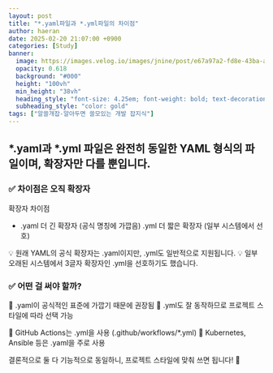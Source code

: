 ```yaml
---
layout: post
title: "*.yaml파일과 *.yml파일의 차이점"
author: haeran
date: 2025-02-20 21:07:00 +0900
categories: [Study]
banner:
  image: https://images.velog.io/images/jnine/post/e67a97a2-fd8e-43ba-a14a-f0ad7e8d0304/yaml.jpeg
  opacity: 0.618
  background: "#000"
  height: "100vh"
  min_height: "38vh"
  heading_style: "font-size: 4.25em; font-weight: bold; text-decoration: underline"
  subheading_style: "color: gold"
tags: ["알쓸개잡-알아두면 쓸모있는 개발 잡지식"]
---
```


## *.yaml과 *.yml 파일은 완전히 동일한 YAML 형식의 파일이며, 확장자만 다를 뿐입니다.

### ✅ 차이점은 오직 확장자

확장자	차이점
- .yaml	더 긴 확장자 (공식 명칭에 가깝음)
.yml	더 짧은 확장자 (일부 시스템에서 선호)

💡 원래 YAML의 공식 확장자는 .yaml이지만, .yml도 일반적으로 지원됩니다.
💡 일부 오래된 시스템에서 3글자 확장자인 .yml을 선호하기도 했습니다.

### ✅ 어떤 걸 써야 할까?

🔹 .yaml이 공식적인 표준에 가깝기 때문에 권장됨
🔹 .yml도 잘 동작하므로 프로젝트 스타일에 따라 선택 가능

🔸 GitHub Actions는 .yml을 사용 (.github/workflows/*.yml)
🔸 Kubernetes, Ansible 등은 .yaml을 주로 사용

결론적으로 둘 다 기능적으로 동일하니, 프로젝트 스타일에 맞춰 쓰면 됩니다! 🚀